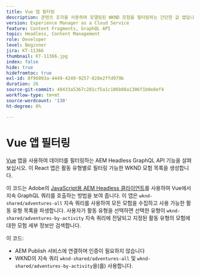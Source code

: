 ```yaml
---
title: Vue 앱 필터링
description: 콘텐츠 조각을 사용하여 모델링된 WKND 모험을 필터링하는 간단한 값 앱입니다.
version: Experience Manager as a Cloud Service
feature: Content Fragments, GraphQL API
topic: Headless, Content Management
role: Developer
level: Beginner
jira: KT-11366
thumbnail: KT-11366.jpg
index: false
hide: true
hidefromtoc: true
exl-id: 8f96093a-4449-4249-9257-028e2ffd979b
duration: 26
source-git-commit: 48433a5367c281cf5a1c106b08a1306f1b0e8ef4
workflow-type: tm+mt
source-wordcount: '130'
ht-degree: 0%

---
```


# Vue 앱 필터링

[Vue](https://vuejs.org/) 앱을 사용하여 데이터를 필터링하는 AEM Headless GraphQL API 기능을 살펴보십시오. 이 React 앱은 활동 유형별로 필터링 가능한 WKND 모험 목록을 생성합니다.

이 코드는 Adobe의 [JavaScript용 AEM Headless 클라이언트](https://github.com/adobe/aem-headless-client-js/blob/main/api-reference.md)를 사용하여 Vue에서 지속 GraphQL 쿼리를 호출하는 방법을 보여 줍니다. 이 앱은 `wknd-shared/adventures-all` 지속 쿼리를 사용하여 모든 모험을 수집하고 사용 가능한 활동 유형 목록을 파생합니다. 사용자가 활동 유형을 선택하면 선택한 유형이 `wknd-shared/adventures-by-activity` 지속 쿼리에 전달되고 지정된 활동 유형의 모험에 대한 모험 세부 정보만 검색합니다.

이 코드:

+ AEM Publish 서비스에 연결하며 인증이 필요하지 않습니다
+ WKND의 지속 쿼리 `wknd-shared/adventures-all` 및 `wknd-shared/adventures-by-activity`을(를) 사용합니다.
